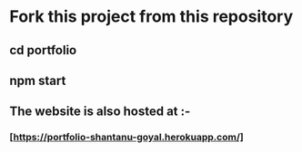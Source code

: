 # Fork this project from this repository
## cd portfolio

## npm start

## The website is also hosted at :-
### [https://portfolio-shantanu-goyal.herokuapp.com/]